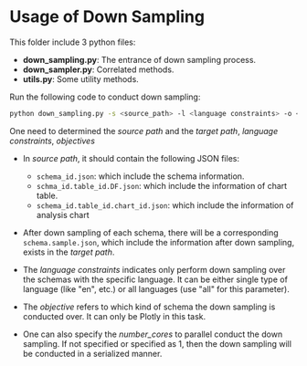 # Usage of Down Sampling

This folder include 3 python files:
- **down_sampling.py**: The entrance of down sampling process.
- **down_sampler.py**: Correlated methods.
- **utils.py**: Some utility methods.

Run the following code to conduct down sampling:

```bash
python down_sampling.py -s <source_path> -l <language constraints> -o <chart/pivot> -n <number_cores>
```

One need to determined the *source path* and the *target path*, *language constraints*, *objectives*

- In *source path*, it should contain the following JSON files:
  - `schema_id.json`: which include the schema information.
  - `schma_id.table_id.DF.json`: which include the information of  chart table.
  - `schema_id.table_id.chart_id.json`: which include the information of analysis chart

- After down sampling of each schema, there will be a corresponding `schema.sample.json`, which include the information after down sampling, exists in the *target path*.
- The *language constraints* indicates only perform down sampling over the schemas with the specific language. It can be either single type of language (like "en", etc.) or all languages (use "all" for this parameter).
- The *objective* refers to which kind of schema the down sampling is conducted over. It can only be Plotly in this task.
- One can also specify the *number_cores* to parallel conduct the down sampling. If not specified or specified as 1, then the down sampling will be conducted in a serialized manner.
